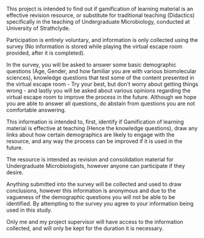 This project is intended to find out if gamification of learning material is an effective revision resource, or substitute for traditional teaching (Didactics) specifically in the teaching of Undergraduate Microbiology, conducted at University of Strathclyde.

Participation is entirely voluntary, and information is only collected using the survey (No information is stored while playing the virtual escape room provided, after it is completed).

In the survey, you will be asked to answer some basic demographic questions (Age, Gender, and how familiar you are with various biomolecular sciences), knowledge questions that test some of the content presented in the virtual escape room - Try your best, but don't worry about getting things wrong - and lastly you will be asked about various opinions regarding the virtual escape room to improve the process in the future. Although we hope you are able to answer all questions, do abstain from questions you are not comfortable answering.

This information is intended to, first, identify if Gamification of learning material is effective at teaching (Hence the knowledge questions), draw any links about how certain demographics are likely to engage with the resource, and any way the process can be improved if it is used in the future.

The resource is intended as revision and consolidation material for Undergraduate Microbiologists, however anyone can participate if they desire.

Anything submitted into the survey will be collected and used to draw conclusions, however this information is anonymous and due to the vagueness of the demographic questions you will not be able to be identified. 
By attempting to the survey you agree to your information being used in this study.

Only me and my project supervisor will have access to the information collected, and will only be kept for the duration it is necessary.


